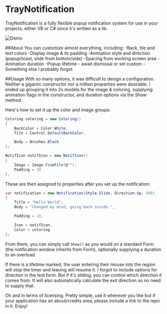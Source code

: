# TrayNotification
TrayNotification is a fully flexible popup notification system for use in your projects, either VB or C# since it's written as a lib.

![Demo](http://orig04.deviantart.net/9a33/f/2016/052/2/c/traynot_demo_by_oduslabs-d9sngli.gif)

##About
You can customize almost everything, including:
-Back, tile and text colors
-Display image & its padding
-Animation style and direction (popup/toast, slide from bottom/side)
-Spacing from working screen area
-Animation duration
-Popup lifetime - await dismissal or set custom
-Something else I probably forgot

##Usage
With so many options, it was difficult to design a configuration. Neither a gigantic constructor nor a million properties were desirable. I ended up grouping it into 2x models for the image & coloring, supplying animation flags in the constructor, and duration options via the Show method.

Here's how to set it up the color and image groups:

```C#
Coloring coloring = new Coloring()
{
    BackColor = Color.White,
    Tile = Control.DefaultBackColor,

    Body = Brushes.Black
};

NotifIcon notifIcon = new NotifIcon()
{
    Image = Image.FromFile(@""),
    Padding = 10
};
```

These are then assigned to properties after you set up the notification:
```C#
var notification = new Notification(Style.Slide, Direction.Up, 500)
{
    Title = "Hello World",
    Body = "Changed my mind, going back inside.",

    Padding = 10,

    Icon = notifIcon,
    Color = coloring
};
```

From there, you can simply call `Show()` as you would on a standard Form (the notification window inherits from Form), optionally supplying a duration to an overload.

If there is a lifetime marked, the user entering their mouse into the region will stop the timer and leaving will resume it. I forgot to include options for direction in the test form. But if it's sliding, you can control which direction it comes from. It will also automatically calculate the exit direction so no need to supply that.

Oh and in terms of licensing. Pretty simple, use it wherever you like but if your application has an about/credits area, please include a link to the repo in it. Enjoy!
